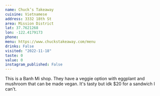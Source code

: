 ```yaml
---
name: Chuck’s Takeaway
cuisine: Vietnamese
address: 3332 18th St
area: Mission District
lat: 37.7621268
lon: -122.4179173
phone: 
menu: https://www.chuckstakeaway.com/menu
drinks: False
visited: "2022-11-18"
taste: 0
value: 0
instagram_published: False
---
```


This is a Banh Mi shop. They have a veggie option with eggplant and mushroom that can be made vegan. It's tasty but idk $20 for a sandwich I can't.
